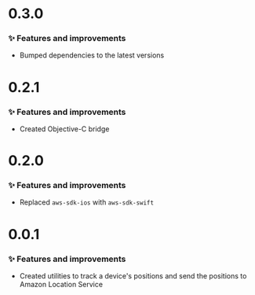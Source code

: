 # 0.3.0

### ✨ Features and improvements

- Bumped dependencies to the latest versions

# 0.2.1

### ✨ Features and improvements

- Created Objective-C bridge

# 0.2.0

### ✨ Features and improvements

- Replaced `aws-sdk-ios` with `aws-sdk-swift`

# 0.0.1

### ✨ Features and improvements

- Created utilities to track a device's positions and send the positions to Amazon Location Service
